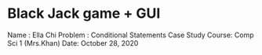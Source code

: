 # Black Jack game + GUI

Name : Ella Chi
Problem : Conditional Statements Case Study
Course: Comp Sci 1 (Mrs.Khan)
Date: October 28, 2020
